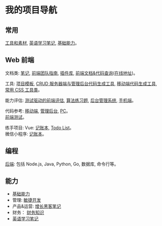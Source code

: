 # 我的项目导航
## 常用
[工具和素材](https://github.com/iamjoel/tools-and-material), [英语学习笔记](https://github.com/iamjoel/english-learn), [基础能力](https://github.com/iamjoel/basic-skill)。

## Web 前端
文档类: [笔记](https://github.com/iamjoel/front-end-note), [前端团队指南](https://github.com/iamjoel/front-end-team-guide), [插件库](https://github.com/iamjoel/front-end-plugins), [前端文档&代码查询](https://github.com/iamjoel/front-end-doc)([在线地址](https://iamjoel.github.io/front-end-doc/doc/dist/index.html))。

工具: [项目模板](https://github.com/iamjoel/project-template), [CRUD 服务器端与管理后台代码生成工具](https://github.com/iamjoel/easy-cms-generator), [移动端代码生成工具](https://github.com/iamjoel/mobile-fe-generator), [常用 CSS 工具类](https://github.com/iamjoel/css-utils-collection)。

能力评估: [测试驱动的前端评估](https://github.com/iamjoel/front-end-assessment), [算法练习题](https://github.com/iamjoel/front-end-kata), [后台管理系统](https://github.com/iamjoel/practise-front-end-admin), [手机端](https://github.com/iamjoel/practise-front-end-mobile)。

代码参考: [移动端](https://github.com/iamjoel/mobile-codes-collection), [管理后台](https://github.com/iamjoel/admin-codes-collection), [PC](https://github.com/iamjoel/pc-codes-collection)。  
[前端测试](https://github.com/iamjoel/front-end-test-case)。

练手项目: 
Vue: [记账本](https://github.com/iamjoel/account-log-book), [Todo List](https://github.com/iamjoel/todolist)。  
微信小程序: [记账本](https://github.com/iamjoel/account-log-book-mp)。

## 编程
[后端](https://github.com/iamjoel/back-end-note): 包括 Node.js, Java, Python, Go, 数据库, 命令行等。 

## 能力
* [基础能力](https://github.com/iamjoel/basic-skill)  
* 管理: [敏捷开发](https://github.com/iamjoel/scrum-note)   
* 产品&运营: [增长黑客笔记](https://github.com/iamjoel/growth-hacking-note)  
* 财务： [财务知识](https://github.com/iamjoel/finance-note)  
* [英语学习笔记](https://github.com/iamjoel/english-learn)
